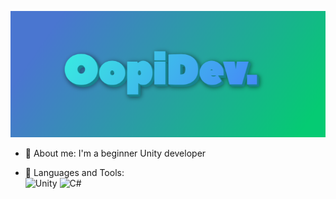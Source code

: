![Header](https://github.com/OOpipoo/OOpipoo/blob/main/assets/image.png)

- 🔭 About me: I'm a beginner Unity developer

- 🌱 Languages and Tools:	
![Unity](https://img.shields.io/badge/-UNITY-F7EBE3?style=flat-square&logo=Unity&logoColor=368AA4) 
![C#](https://img.shields.io/badge/-C#-F7EBE3?style=for-the-badge&logo=C#&logoColor=8F5DB7)

 